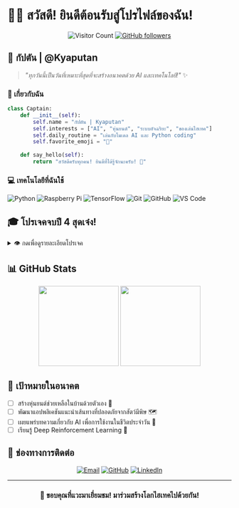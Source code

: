 # 👨‍💻 สวัสดี! ยินดีต้อนรับสู่โปรไฟล์ของฉัน! 

<div align="center">
  
  ![Visitor Count](https://visitor-badge.laobi.icu/badge?page_id=kyaputan.kyaputan)
  [![GitHub followers](https://img.shields.io/github/followers/kyaputan?style=social)](https://github.com/kyaputan)
  
</div>

## 🚀 กัปตัน | @Kyaputan

> *"ทุกวันนี้เป็นวันที่เหมาะที่สุดที่จะสร้างอนาคตด้วย AI และเทคโนโลยี!"* ✨

### 🤖 เกี่ยวกับฉัน

```python
class Captain:
    def __init__(self):
        self.name = "กัปตัน | Kyaputan"
        self.interests = ["AI", "หุ่นยนต์", "ระบบอัจฉริยะ", "ของเล่นไฮเทค"]
        self.daily_routine = "เล่นกับโมเดล AI และ Python coding"
        self.favorite_emoji = "🚀"
        
    def say_hello(self):
        return "สวัสดีครับทุกคน! ยินดีที่ได้รู้จักนะครับ! 👋"
```

### 💻 เทคโนโลยีที่ฉันใช้

![Python](https://img.shields.io/badge/-Python-black?style=flat-square&logo=Python)
![Raspberry Pi](https://img.shields.io/badge/-Raspberry%20Pi-C51A4A?style=flat-square&logo=Raspberry-Pi)
![TensorFlow](https://img.shields.io/badge/-TensorFlow-darkgreen?style=flat-square&logo=tensorflow)
![Git](https://img.shields.io/badge/-Git-black?style=flat-square&logo=git)
![GitHub](https://img.shields.io/badge/-GitHub-181717?style=flat-square&logo=github)
![VS Code](https://img.shields.io/badge/-VS%20Code-007ACC?style=flat-square&logo=visual-studio-code)

## 🎓 โปรเจคจบปี 4 สุดเจ๋ง!

<details>
<summary>👁️ กดเพื่อดูรายละเอียดโปรเจค</summary>
<br>

### 🐍 AI สำหรับแยกแยะงูพิษ
- ฝึกโมเดล Deep Learning เพื่อระบุ**งูพิษ** ในประเทศไทย
- ใช้ TensorFlow และ OpenCV ในการประมวลผลภาพ
- เป้าหมาย: ช่วยเหลือชุมชนในพื้นที่ชนบทระบุงูอันตราย

### 🚨 ระบบตรวจจับคนล้มและเสียงเด็กร้องไห้
- ใช้ Computer Vision สำหรับตรวจจับคนล้ม 🤕 
- การประมวลผลเสียงแบบ Real-time เพื่อตรวจจับเสียงเด็กร้อง 👶
- เชื่อมต่อกับระบบแจ้งเตือนฉุกเฉิน

### 🍓 ระบบบ้านอัจฉริยะบน Raspberry Pi
- สร้างโซลูชั่นบ้านอัจฉริยะราคาประหยัด
- ควบคุมแสงไฟ, อุณหภูมิ, และระบบความปลอดภัย
- การแจ้งเตือนผ่าน LINE เมื่อตรวจพบเหตุการณ์ผิดปกติ 📱

</details>

## 📊 GitHub Stats

<div align="center">
  <img height="180em" src="https://github-readme-stats.vercel.app/api?username=kyaputan&show_icons=true&theme=radical&count_private=true&hide_border=true" />
  <img height="180em" src="https://github-readme-stats.vercel.app/api/top-langs/?username=kyaputan&layout=compact&theme=radical&hide_border=true" />
</div>

## 🎯 เป้าหมายในอนาคต

- [ ] สร้างหุ่นยนต์ช่วยเหลือในบ้านด้วยตัวเอง 🤖
- [ ] พัฒนาแอปพลิเคชันแนะนำเส้นทางที่ปลอดภัยจากสัตว์มีพิษ 🗺️
- [ ] เผยแพร่บทความเกี่ยวกับ AI เพื่อการใช้งานในชีวิตประจำวัน 📝
- [ ] เรียนรู้ Deep Reinforcement Learning 🧠

## 💌 ช่องทางการติดต่อ

<div align="center">
  
[![Email](https://img.shields.io/badge/Email-singkhet1@gmail.com-D14836?style=for-the-badge&logo=gmail&logoColor=white)](mailto:singkhet1@gmail.com)
[![GitHub](https://img.shields.io/badge/GitHub-@kyaputan-181717?style=for-the-badge&logo=github&logoColor=white)](https://github.com/kyaputan)
[![LinkedIn](https://img.shields.io/badge/LinkedIn-Captain-0077B5?style=for-the-badge&logo=linkedin&logoColor=white)](https://linkedin.com/in/kyaputan)

</div>

---
<div align="center">
  
### 🙏 ขอบคุณที่แวะมาเยี่ยมชม! มาร่วมสร้างโลกไฮเทคไปด้วยกัน!

</div>
